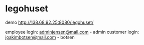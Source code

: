 # legohuset
demo http://138.68.92.25:8080/legohuset/

employee login: adminjensen@mail.com - admin
customer login: joakimbotsen@mail.com - botsen
